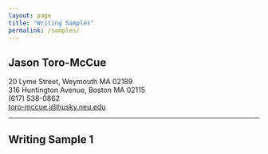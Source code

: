 ```yaml
---
layout: page
title: "Writing Samples"
permalink: /samples/
--- 
```

 ## Jason Toro-McCue 
20 Lyme Street, Weymouth MA 02189  
316 Huntington Avenue, Boston MA 02115  
(617) 538-0862  
toro-mccue.j@husky.neu.edu 
___  
## Writing Sample 1
